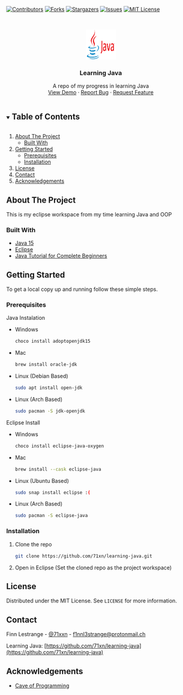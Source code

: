 
[![Contributors][contributors-shield]][contributors-url]
[![Forks][forks-shield]][forks-url]
[![Stargazers][stars-shield]][stars-url]
[![Issues][issues-shield]][issues-url]
[![MIT License][license-shield]][license-url]




<!-- PROJECT LOGO -->
<br />
<p align="center">
  <a href="https://github.com/71xn/learning-java">
    <img src="images/java.png" alt="Logo" width="80" height="80">
  </a>

  <h3 align="center">Learning Java</h3>

  <p align="center">
    A repo of my progress in learning Java
    <br />
    <a href="https://github.com/71xn/learning-java">View Demo</a>
    ·
    <a href="https://github.com/71xn/learning-java/issues">Report Bug</a>
    ·
    <a href="https://github.com/71xn/learning-java/issues">Request Feature</a>
  </p>
</p>



<!-- TABLE OF CONTENTS -->
<details open="open">
  <summary><h2 style="display: inline-block">Table of Contents</h2></summary>
  <ol>
    <li>
      <a href="#about-the-project">About The Project</a>
      <ul>
        <li><a href="#built-with">Built With</a></li>
      </ul>
    </li>
    <li>
      <a href="#getting-started">Getting Started</a>
      <ul>
        <li><a href="#prerequisites">Prerequisites</a></li>
        <li><a href="#installation">Installation</a></li>
      </ul>
    </li>
    <li><a href="#license">License</a></li>
    <li><a href="#contact">Contact</a></li>
    <li><a href="#acknowledgements">Acknowledgements</a></li>
  </ol>
</details>



<!-- ABOUT THE PROJECT -->
## About The Project

This is my eclipse workspace from my time learning Java and OOP

### Built With

* [Java 15](https://www.oracle.com/uk/java/technologies/javase-downloads.html)
* [Eclipse](https://www.eclipse.org/downloads/)
* [Java Tutorial for Complete Beginners](https://www.udemy.com/course/java-tutorial)



<!-- GETTING STARTED -->
## Getting Started

To get a local copy up and running follow these simple steps.

### Prerequisites

Java Instalation

* Windows
  ```sh
  choco install adoptopenjdk15
  ```
* Mac
  ```sh
  brew install oracle-jdk
  ```
* Linux (Debian Based)
  ```sh
  sudo apt install open-jdk
  ```
* Linux (Arch Based)
  ```sh
  sudo pacman -S jdk-openjdk
  ```

Eclipse Install
* Windows
  ```sh
  choco install eclipse-java-oxygen
  ```
* Mac
  ```sh
  brew install --cask eclipse-java
  ```
* Linux (Ubuntu Based)
  ```sh
  sudo snap install eclipse :(
  ```
* Linux (Arch Based)
  ```sh
  sudo pacman -S eclipse-java
  ```
 

### Installation

1. Clone the repo
   ```sh
   git clone https://github.com/71xn/learning-java.git
   ```
2. Open in Eclipse (Set the cloned repo as the project workspace)


<!-- LICENSE -->
## License

Distributed under the MIT License. See `LICENSE` for more information.



<!-- CONTACT -->
## Contact

Finn Lestrange - [@71xxn](https://twitter.com/71xxn) - f1nnl3strange@protonmail.ch

Learning Java: [https://github.com/71xn/learning-java](https://github.com/71xn/learning-java)



<!-- ACKNOWLEDGEMENTS -->
## Acknowledgements

* [Cave of Programming](https://www.caveofprogramming.com)

<!-- MARKDOWN LINKS & IMAGES -->
<!-- https://www.markdownguide.org/basic-syntax/#reference-style-links -->
[contributors-shield]: https://img.shields.io/github/contributors/71xn/learning-java.svg?style=for-the-badge
[contributors-url]: https://github.com/71xn/learning-java/graphs/contributors
[forks-shield]: https://img.shields.io/github/forks/71xn/learning-java.svg?style=for-the-badge
[forks-url]: https://github.com/71xn/learning-java/network/members
[stars-shield]: https://img.shields.io/github/stars/71xn/learning-java.svg?style=for-the-badge
[stars-url]: https://github.com/71xn/learning-java/stargazers
[issues-shield]: https://img.shields.io/github/issues/71xn/learning-java.svg?style=for-the-badge
[issues-url]: https://github.com/71xn/learning-java/issues
[license-shield]: https://img.shields.io/github/license/71xn/learning-java.svg?style=for-the-badge
[license-url]: https://github.com/71xn/learning-java/blob/master/LICENSE.txt